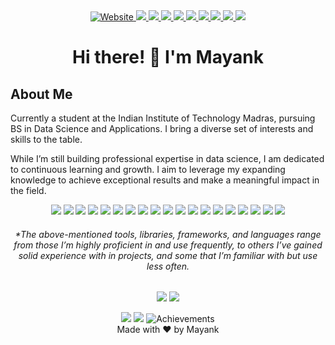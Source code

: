 <div align="center">
  <a href="https://mynkpdr.github.io">
    <img alt="Website" src="https://img.shields.io/badge/website-000000?style=for-the-badge&logo=About.me&logoColor=white">
  </a>
  <a href="https://www.linkedin.com/in/mynkpdr/">
    <img src="https://img.shields.io/badge/LinkedIn-0077B5?style=for-the-badge&logo=linkedin&logoColor=white">
  </a>
  <a href="https://github.com/mynkpdr">
    <img src="https://img.shields.io/badge/GitHub-100000?style=for-the-badge&logo=github&logoColor=white">
  </a>
  <a href="https://leetcode.com/u/mynkpdr/">
    <img src="https://img.shields.io/badge/LeetCode-000000?style=for-the-badge&logo=LeetCode&logoColor=#d16c06">
  </a>
  <a href="https://chess.com/member/mynkpdr">
    <img src="https://img.shields.io/badge/Chess.com-Profile?style=for-the-badge&logo=chess&logoColor=white">
  </a>
  <a href="https://medium.com/@mynkpdr">
    <img src="https://img.shields.io/badge/Medium-12100E?style=for-the-badge&logo=medium&logoColor=white">
  </a>
  <a href="https://twitter.com/mynkpdr">
    <img src="https://img.shields.io/badge/X-%23000000.svg?style=for-the-badge&logo=X&logoColor=white">
  </a>
  <a href="#">
    <img src="https://img.shields.io/badge/Instagram-%23E4405F.svg?style=for-the-badge&logo=Instagram&logoColor=white">
  </a>
  <a href="#">
    <img src="https://img.shields.io/badge/Facebook-%231877F2.svg?style=for-the-badge&logo=Facebook&logoColor=white">
  </a>
<a href="#">
    <img src="https://img.shields.io/badge/YouTube-%23FF0000.svg?style=for-the-badge&logo=YouTube&logoColor=white">
  </a>
</div>


###

<h1 align="center">Hi there! 👋 I'm Mayank</h1>

<h2>About Me</h2>
<p align="left">Currently a student at the Indian Institute of Technology Madras, pursuing BS in Data Science and Applications. I bring a diverse set of interests and skills to the table.

While I’m still building professional expertise in data science, I am dedicated to continuous learning and growth. I aim to leverage my expanding knowledge to achieve exceptional results and make a meaningful impact in the field.</p>

<div align="center">
<img src="https://img.shields.io/badge/Python-14354C?style=for-the-badge&logo=python&logoColor=white">
<img src="https://img.shields.io/badge/flask-%23000.svg?style=for-the-badge&logo=flask&logoColor=white">
<img src="https://img.shields.io/badge/jupyter-%23FA0F00.svg?style=for-the-badge&logo=jupyter&logoColor=white">
<img src="https://img.shields.io/badge/TensorFlow-FF6F00?style=for-the-badge&logo=tensorflow&logoColor=white">
<img src="https://img.shields.io/badge/scikit--learn-%23F7931E.svg?style=for-the-badge&logo=scikit-learn&logoColor=white">
<img src="https://img.shields.io/badge/pandas-%23150458.svg?style=for-the-badge&logo=pandas&logoColor=white">
<img src="https://img.shields.io/badge/numpy-%23013243.svg?style=for-the-badge&logo=numpy&logoColor=white">
<img src="https://img.shields.io/badge/MongoDB-%234ea94b.svg?style=for-the-badge&logo=mongodb&logoColor=white">
<img src="https://img.shields.io/badge/django-%23092E20.svg?style=for-the-badge&logo=django&logoColor=white">
<img src="https://img.shields.io/badge/mysql-4479A1.svg?style=for-the-badge&logo=mysql&logoColor=white">
<img src="https://img.shields.io/badge/Linux-FCC624?style=for-the-badge&logo=linux&logoColor=white">
<img src="https://img.shields.io/badge/Flutter-%2302569B.svg?style=for-the-badge&logo=Flutter&logoColor=white">
<img src="https://img.shields.io/badge/redis-%23DD0031.svg?style=for-the-badge&logo=redis&logoColor=white">
<img src="https://img.shields.io/badge/sqlite-%2307405e.svg?style=for-the-badge&logo=sqlite&logoColor=white">
<img src="https://img.shields.io/badge/bootstrap-%238511FA.svg?style=for-the-badge&logo=bootstrap&logoColor=white">
<img src="https://img.shields.io/badge/Postman-FF6C37?style=for-the-badge&logo=postman&logoColor=white">
<img src="https://img.shields.io/badge/azure-%230072C6.svg?style=for-the-badge&logo=microsoftazure&logoColor=white">
<img src="https://img.shields.io/badge/vuejs-%2335495e.svg?style=for-the-badge&logo=vuedotjs&logoColor=%234FC08D">
<img src="https://img.shields.io/badge/-Swagger-%23Clojure?style=for-the-badge&logo=swagger&logoColor=white">

  <br>
      <h6>*The above-mentioned tools, libraries, frameworks, and languages range from those I’m highly proficient in and use frequently, to others I’ve gained solid experience with in projects, and some that I’m familiar with but use less often.</h6>
      
  </div>

  <div align="center">
      <p><img src="https://img.shields.io/badge/Maintained%3F-yes-green.svg"> <img src="https://img.shields.io/website-up-down-green-red/http/mynkpdr.github.io.svg"></p>
  </div>

  <div align="center">
      <img src="http://github-profile-summary-cards.vercel.app/api/cards/repos-per-language?username=mynkpdr&theme=vision_friendly_dark"/>
      <img src="https://github-profile-summary-cards.vercel.app/api/cards/profile-details?username=mynkpdr&theme=vision_friendly_dark"/>
      <img src="https://github-profile-trophy.vercel.app/?username=mynkpdr&theme=darkhub&no-frame=true&no-bg=true&margin-w=4" alt="Achievements"/><br>
    Made with ❤️ by Mayank
  </div>
